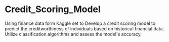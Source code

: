 # Credit_Scoring_Model
Using finance data form Kaggle set to Develop a credit scoring model to predict the creditworthiness of individuals based on historical financial data. Utilize classification algorithms and assess the model's accuracy.
